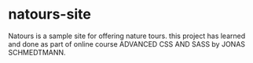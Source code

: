 # natours-site
Natours is a sample site for offering nature tours.
this project has learned and done as part of online course ADVANCED CSS AND SASS by JONAS SCHMEDTMANN.
